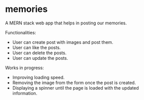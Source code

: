 # memories
A MERN stack web app that helps in posting our memories. 

Functionalities:
- User can create post with images and post them.
- User can like the posts.
- User can delete the posts.
- User can update the posts.

Works in progress:
- Improving loading speed.
- Removing the image from the form once the post is created.
- Displaying a spinner until the page is loaded with the updated information.

